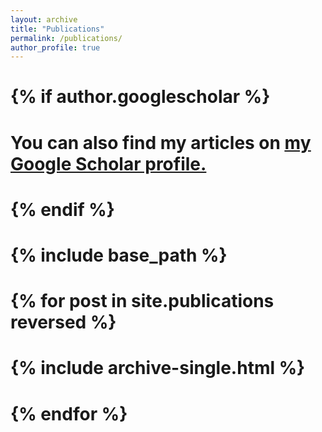 ```yaml
---
layout: archive
title: "Publications"
permalink: /publications/
author_profile: true
---
```


# {% if author.googlescholar %}
#   You can also find my articles on <u><a href="{{https://scholar.google.com/citations?user=gvESkwYAAAAJ&hl=zh-CN}}">my Google Scholar profile</a>.</u>
# {% endif %}

# {% include base_path %}

# {% for post in site.publications reversed %}
#   {% include archive-single.html %}
# {% endfor %}
